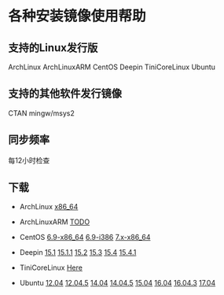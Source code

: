 # 各种安装镜像使用帮助

## 支持的Linux发行版

ArchLinux ArchLinuxARM CentOS Deepin TiniCoreLinux Ubuntu 

## 支持的其他软件发行镜像

CTAN mingw/msys2

## 同步频率

每12小时检查

## 下载

- ArchLinux [x86_64](https://mirrors.hustunique.com/archlinux/iso/latest/)

- ArchLinuxARM [TODO](#)

- CentOS [6.9-x86_64](https://mirrors.hustunique.com/centos/6/isos/x86_64/) [6.9-i386](https://mirrors.hustunique.com/centos/6/isos/i386/) [7.x-x86_64](https://mirrors.hustunique.com/centos/7/isos/x86_64/)

- Deepin [15.1](https://mirrors.hustunique.com/deepin-cd/15.1/) [15.1.1](https://mirrors.hustunique.com/deepin-cd/15.1.1/) [15.2](https://mirrors.hustunique.com/deepin-cd/15.2-build1/) [15.3](https://mirrors.hustunique.com/deepin-cd/15.3/) [15.4](https://mirrors.hustunique.com/deepin-cd/15.4/) [15.4.1](https://mirrors.hustunique.com/deepin-cd/15.4.1/)

- TiniCoreLinux [Here](https://mirrors.hustunique.com/tinycorelinux/downloads.html)

- Ubuntu [12.04](https://mirrors.hustunique.com/ubuntu-release/12.04/) [12.04.5](https://mirrors.hustunique.com/ubuntu-release/12.04.5/) [14.04](https://mirrors.hustunique.com/ubuntu-release/14.04/) [14.04.5](https://mirrors.hustunique.com/ubuntu-release/14.04.5/) [15.04](https://mirrors.hustunique.com/ubuntu-release/15.04/) [16.04](https://mirrors.hustunique.com/ubuntu-release/16.04/) [16.04.3](https://mirrors.hustunique.com/ubuntu-release/16.04.3/) [17.04](https://mirrors.hustunique.com/ubuntu-release/17.04/)


